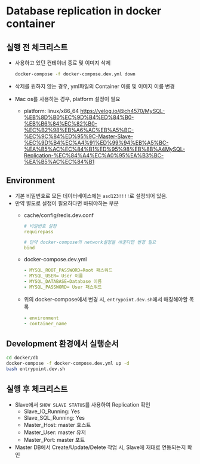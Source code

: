 # Database replication in docker container

## 실행 전 체크리스트

- 사용하고 있던 컨테이너 종료 및 이미지 삭제

  ```bash
  docker-compose -f docker-compose.dev.yml down
  ```

- 삭제를 원하지 않는 경우, yml파일의 Container 이름 및 이미지 이름 변경
- Mac os를 사용하는 경우, platform 설정이 필요
  - platform: linux/x86_64
  https://velog.io/@ch4570/MySQL-%EB%8D%B0%EC%9D%B4%ED%84%B0-%EB%B6%84%EC%82%B0-%EC%B2%98%EB%A6%AC%EB%A5%BC-%EC%9C%84%ED%95%9C-Master-Slave-%EC%9D%B4%EC%A4%91%ED%99%94%EB%A5%BC-%EA%B5%AC%EC%84%B1%ED%95%98%EB%8B%A4MySQL-Replication-%EC%84%A4%EC%A0%95%EA%B3%BC-%EA%B5%AC%EC%84%B1

## Environment

- 기본 비밀번호로 모든 데이터베이스에는 `asd123!!!!`로 설정되어 있음.
- 만약 별도로 설정이 필요하다면 바꿔야하는 부분
  - cache/config/redis.dev.conf

    ```yaml
    # 비밀번호 설정
    requirepass

    # 만약 docker-compose의 network설정을 바꾼다면 변경 필요
    bind
    ```

  - docker-compose.dev.yml

    ```yml
    - MYSQL_ROOT_PASSWORD=Root 패스워드
    - MYSQL_USER= User 이름
    - MYSQL_DATABASE=Database 이름
    - MYSQL_PASSWORD= User 패스워드
    ```

  - 위의 docker-compose에서 변경 시, `entrypoint.dev.sh`에서 매칭해야할 목록

      ```yml
      - environment
      - container_name
      ```

## Development 환경에서 실행순서

``` bash
cd docker/db
docker-compose -f docker-compose.dev.yml up -d
bash entrypoint.dev.sh
```

## 실행 후 체크리스트

- Slave에서 `SHOW SLAVE STATUS`를 사용하여 Replication 확인
  - Slave_IO_Running: Yes
  - Slave_SQL_Running: Yes
  - Master_Host: master 호스트
  - Master_User: master 유저
  - Master_Port: master 포트
- Master DB에서 Create/Update/Delete 작업 시, Slave에 재대로 연동되는지 확인
